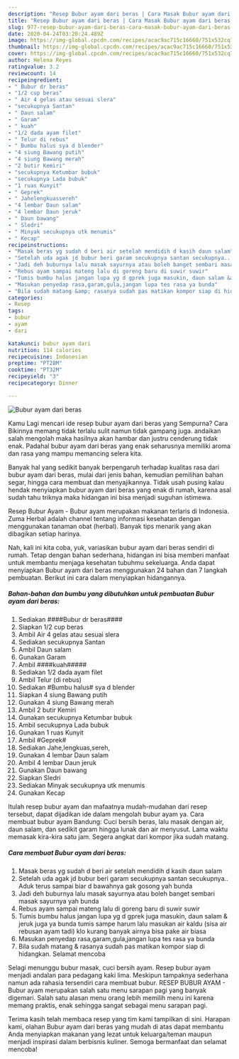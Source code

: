 ```yaml
---
description: "Resep Bubur ayam dari beras | Cara Masak Bubur ayam dari beras Yang Enak dan Simpel"
title: "Resep Bubur ayam dari beras | Cara Masak Bubur ayam dari beras Yang Enak dan Simpel"
slug: 977-resep-bubur-ayam-dari-beras-cara-masak-bubur-ayam-dari-beras-yang-enak-dan-simpel
date: 2020-04-24T03:20:24.489Z
image: https://img-global.cpcdn.com/recipes/acac9ac715c16660/751x532cq70/bubur-ayam-dari-beras-foto-resep-utama.jpg
thumbnail: https://img-global.cpcdn.com/recipes/acac9ac715c16660/751x532cq70/bubur-ayam-dari-beras-foto-resep-utama.jpg
cover: https://img-global.cpcdn.com/recipes/acac9ac715c16660/751x532cq70/bubur-ayam-dari-beras-foto-resep-utama.jpg
author: Helena Reyes
ratingvalue: 3.2
reviewcount: 14
recipeingredient:
- " Bubur dr beras"
- "1/2 cup beras"
- " Air 4 gelas atau sesuai slera"
- "secukupnya Santan"
- " Daun salam"
- " Garam"
- " kuah"
- "1/2 dada ayam filet"
- " Telur di rebus"
- " Bumbu halus sya d blender"
- "4 siung Bawang putih"
- "4 siung Bawang merah"
- "2 butir Kemiri"
- "secukupnya Ketumbar bubuk"
- "secukupnya Lada bubuk"
- "1 ruas Kunyit"
- " Geprek"
- " Jahelengkuassereh"
- "4 lembar Daun salam"
- "4 lembar Daun jeruk"
- " Daun bawang"
- " Sledri"
- " Minyak secukupnya utk menumis"
- " Kecap"
recipeinstructions:
- "Masak beras yg sudah d beri air setelah mendidih d kasih daun salam"
- "Setelah uda agak jd bubur beri garam secukupnya santan secukupnya.. Aduk terus sampai biar d bawahnya gak gosong yah bunda"
- "Jadi deh buburnya lalu masak sayurnya atau boleh banget sembari masak sayurnya yah bunda"
- "Rebus ayam sampai mateng lalu di goreng baru di suwir suwir"
- "Tumis bumbu halus jangan lupa yg d gprek juga masukin, daun salam &amp; jeruk juga ya bunda tumis sampe harum lalu masukan air kaldu (sisa air rebusan ayam tadi) klo kurang banyak airnya bisa pake air biasa"
- "Masukan penyedap rasa,garam,gula,jangan lupa tes rasa ya bunda"
- "Bila sudah matang &amp; rasanya sudah pas matikan kompor siap di hidangkan. Selamat mencoba"
categories:
- Resep
tags:
- bubur
- ayam
- dari

katakunci: bubur ayam dari 
nutrition: 114 calories
recipecuisine: Indonesian
preptime: "PT28M"
cooktime: "PT32M"
recipeyield: "3"
recipecategory: Dinner

---
```



![Bubur ayam dari beras](https://img-global.cpcdn.com/recipes/acac9ac715c16660/751x532cq70/bubur-ayam-dari-beras-foto-resep-utama.jpg)

Kamu Lagi mencari ide resep bubur ayam dari beras yang Sempurna? Cara Bikinnya memang tidak terlalu sulit namun tidak gampang juga. andaikan salah mengolah maka hasilnya akan hambar dan justru cenderung tidak enak. Padahal bubur ayam dari beras yang enak seharusnya memiliki aroma dan rasa yang mampu memancing selera kita.

Banyak hal yang sedikit banyak berpengaruh terhadap kualitas rasa dari bubur ayam dari beras, mulai dari jenis bahan, kemudian pemilihan bahan segar, hingga cara membuat dan menyajikannya. Tidak usah pusing kalau hendak menyiapkan bubur ayam dari beras yang enak di rumah, karena asal sudah tahu triknya maka hidangan ini bisa menjadi suguhan istimewa.

Resep Bubur Ayam - Bubur ayam merupakan makanan terlaris di Indonesia. Zuma Herbal adalah channel tentang informasi kesehatan dengan menggunakan tanaman obat (herbal). Banyak tips menarik yang akan dibagikan setiap harinya.


Nah, kali ini kita coba, yuk, variasikan bubur ayam dari beras sendiri di rumah. Tetap dengan bahan sederhana, hidangan ini bisa memberi manfaat untuk membantu menjaga kesehatan tubuhmu sekeluarga. Anda dapat menyiapkan Bubur ayam dari beras menggunakan 24 bahan dan 7 langkah pembuatan. Berikut ini cara dalam menyiapkan hidangannya.

<!--inarticleads1-->

##### Bahan-bahan dan bumbu yang dibutuhkan untuk pembuatan Bubur ayam dari beras:

1. Sediakan  ####Bubur dr beras####
1. Siapkan 1/2 cup beras
1. Ambil  Air 4 gelas atau sesuai slera
1. Sediakan secukupnya Santan
1. Ambil  Daun salam
1. Gunakan  Garam
1. Ambil  ####kuah#####
1. Sediakan 1/2 dada ayam filet
1. Ambil  Telur (di rebus)
1. Sediakan  #Bumbu halus# sya d blender
1. Siapkan 4 siung Bawang putih
1. Gunakan 4 siung Bawang merah
1. Ambil 2 butir Kemiri
1. Gunakan secukupnya Ketumbar bubuk
1. Ambil secukupnya Lada bubuk
1. Gunakan 1 ruas Kunyit
1. Ambil  #Geprek#
1. Sediakan  Jahe,lengkuas,sereh,
1. Gunakan 4 lembar Daun salam
1. Ambil 4 lembar Daun jeruk
1. Gunakan  Daun bawang
1. Siapkan  Sledri
1. Sediakan  Minyak secukupnya utk menumis
1. Gunakan  Kecap


Itulah resep bubur ayam dan mafaatnya mudah-mudahan dari resep tersebut, dapat dijadikan ide dalam mengolah bubur ayam ya. Cara membuat bubur ayam Bandung: Cuci bersih beras, lalu masak dengan air, daun salam, dan sedikit garam hingga lunak dan air menyusut. Lama waktu memasak kira-kira satu jam. Segera angkat dari kompor jika sudah matang. 

<!--inarticleads2-->

##### Cara membuat Bubur ayam dari beras:

1. Masak beras yg sudah d beri air setelah mendidih d kasih daun salam
1. Setelah uda agak jd bubur beri garam secukupnya santan secukupnya.. Aduk terus sampai biar d bawahnya gak gosong yah bunda
1. Jadi deh buburnya lalu masak sayurnya atau boleh banget sembari masak sayurnya yah bunda
1. Rebus ayam sampai mateng lalu di goreng baru di suwir suwir
1. Tumis bumbu halus jangan lupa yg d gprek juga masukin, daun salam &amp; jeruk juga ya bunda tumis sampe harum lalu masukan air kaldu (sisa air rebusan ayam tadi) klo kurang banyak airnya bisa pake air biasa
1. Masukan penyedap rasa,garam,gula,jangan lupa tes rasa ya bunda
1. Bila sudah matang &amp; rasanya sudah pas matikan kompor siap di hidangkan. Selamat mencoba


Selagi menunggu bubur masak, cuci bersih ayam. Resep bubur ayam menjadi andalan para pedagang kaki lima. Meskipun tampaknya sederhana namun ada rahasia tersendiri cara membuat bubur. RESEP BUBUR AYAM - Bubur ayam merupakan salah satu menu sarapan pagi yang banyak digemari. Salah satu alasan menu orang lebih memilih menu ini karena memang praktis, enak sehingga sangat sebagai menu sarapan pagi. 

Terima kasih telah membaca resep yang tim kami tampilkan di sini. Harapan kami, olahan Bubur ayam dari beras yang mudah di atas dapat membantu Anda menyiapkan makanan yang lezat untuk keluarga/teman maupun menjadi inspirasi dalam berbisnis kuliner. Semoga bermanfaat dan selamat mencoba!

